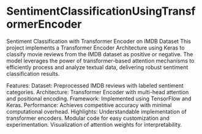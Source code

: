 # SentimentClassificationUsingTransformerEncoder

Sentiment Classification with Transformer Encoder on IMDB Dataset
This project implements a Transformer Encoder Architecture using Keras to classify movie reviews from the IMDB dataset as positive or negative. The model leverages the power of transformer-based attention mechanisms to efficiently process and analyze textual data, delivering robust sentiment classification results.

Features:
Dataset: Preprocessed IMDB reviews with labeled sentiment categories.
Architecture: Transformer Encoder with multi-head attention and positional encoding.
Framework: Implemented using TensorFlow and Keras.
Performance: Achieves competitive accuracy with minimal computational overhead.
Highlights:
Understandable implementation of transformer encoders.
Modular code for easy customization and experimentation.
Visualization of attention weights for interpretability.
